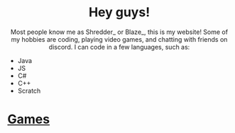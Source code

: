 
<head>
</head>
  <body>
  
 
   <p id="wlc">
  </p>
   <center><h1> Hey guys! </h1>
   Most people know me as Shredder_ or Blaze_, this is my website! Some of my hobbies are coding, playing video games, and chatting with friends on discord. I can code in a few languages, such as:</center>
   <ul>
  <li>Java</li>
  <li>JS</li>
  <li>C#</li>
  <li>C++</li>
  <li>Scratch</li>
</ul>
<p>
<h1><a href=https://blaze8834.github.io/games.html>Games</a></h1> 
  
<script>
  var person = prompt("Please enter your name", "Not Blaze_");

if (person != null) {
  document.getElementById("wlc").innerHTML =
  "Welcome "+person+"!";
}
</script>
                               
                               
                               
                               

